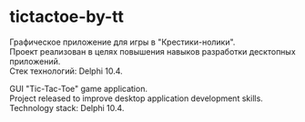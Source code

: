 # tictactoe-by-tt

Графическое приложение для игры в "Крестики-нолики".<br>
Проект реализован в целях повышения навыков разработки десктопных приложений.<br>
Стек технологий: Delphi 10.4.

GUI "Tic-Tac-Toe" game application.<br>
Project released to improve desktop application development skills.<br>
Technology stack: Delphi 10.4.
